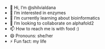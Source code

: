 - 👋 Hi, I’m @shilvialdana
- 👀 I’m interested in enzymes
- 🌱 I’m currently learning about bioinformatics
- 💞️ I’m looking to collaborate on alphafold2
- 📫 How to reach me is with food :)
- 😄 Pronouns: she/her
- ⚡ Fun fact: my life

<!---
shilvialdana/shilvialdana is a ✨ special ✨ repository because its `README.md` (this file) appears on your GitHub profile.
You can click the Preview link to take a look at your changes.
--->
